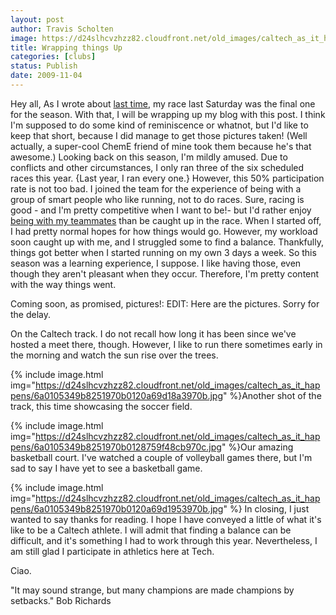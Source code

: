 ```yaml
---
layout: post
author: Travis Scholten
image: https://d24slhcvzhzz82.cloudfront.net/old_images/caltech_as_it_happens/6a0105349b8251970b0128759f472c970c.jpg
title: Wrapping things Up
categories: [clubs]
status: Publish
date: 2009-11-04
---
```


Hey all,
As I wrote about <a href="https://caltech.typepad.com/caltech_as_it_happens/2009/10/being-on-the-team.html">last time</a>, my race last Saturday was the final one for the season. With that, I will be wrapping up my blog with this post. I think I'm supposed to do some kind of reminiscence or whatnot, but I'd like to keep that short, because I did manage to get those pictures taken! (Well actually, a super-cool ChemE friend of mine took them because he's that awesome.)
Looking back on this season, I'm mildly amused. Due to conflicts and other circumstances, I only ran three of the six scheduled races this year. {Last year, I ran every one.} However, this 50% participation rate is not too bad. I joined the team for the experience of being with a group of smart people who like running, not to do races. Sure, racing is good - and I'm pretty competitive when I want to be!- but I'd rather enjoy <a href="https://caltech.typepad.com/caltech_as_it_happens/2009/10/being-on-the-team.html" target="_blank">being with my teammates</a> than be caught up in the race. 
When I started off, I had pretty normal hopes for how things would go. However, my workload soon caught up with me, and I struggled some to find a balance. Thankfully, things got better when I started running on my own 3 days a week. So this season was a learning experience, I suppose. I like having those, even though they aren't pleasant when they occur. Therefore, I'm pretty content with the way things went.

Coming soon, as promised, pictures!:
EDIT: Here are the pictures. Sorry for the delay.

On the Caltech track. I do not recall how long it has been since we've hosted a meet there, though. However, I like to run there sometimes early in the morning and watch the sun rise over the trees.


{% include image.html img="https://d24slhcvzhzz82.cloudfront.net/old_images/caltech_as_it_happens/6a0105349b8251970b0120a69d18a3970b.jpg" %}Another shot of the track, this time showcasing the soccer field.


{% include image.html img="https://d24slhcvzhzz82.cloudfront.net/old_images/caltech_as_it_happens/6a0105349b8251970b0128759f48cb970c.jpg" %}Our amazing basketball court. I've watched a couple of volleyball games there, but I'm sad to say I have yet to see a basketball game.


{% include image.html img="https://d24slhcvzhzz82.cloudfront.net/old_images/caltech_as_it_happens/6a0105349b8251970b0120a69d1953970b.jpg" %}
In closing, I just wanted to say thanks for reading. I hope I have conveyed a little of what it's like to be a Caltech athlete. I will admit that finding a balance can be difficult, and it's something I had to work through this year. Nevertheless, I am still glad I participate in athletics here at Tech.

Ciao.

"It may sound strange, but many champions are made champions by setbacks." Bob Richards

